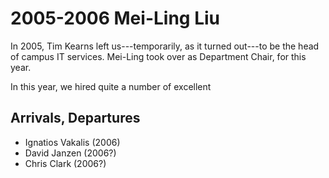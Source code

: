 2005-2006 Mei-Ling Liu
======================

In 2005, Tim Kearns left us---temporarily, as it turned out---to be the head of campus
IT services. Mei-Ling took over as Department Chair, for this year.

In this year, we hired quite a number of excellent

## Arrivals, Departures

- Ignatios Vakalis (2006)
- David Janzen (2006?)
- Chris Clark (2006?)




